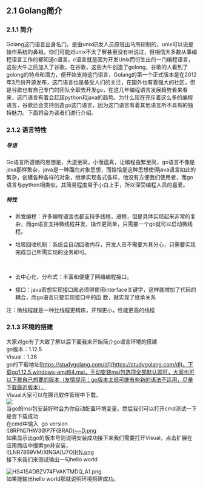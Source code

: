 ## 2.1 Golang简介
<a name="aae5b5b0"></a>
### 2.1.1 简介
Golang这门语言出身名门，是由unix研发人员原班出马所研制的，unix可以说是操作系统的鼻祖，你们可能对unix不太了解甚至没有听说过，但相信大多数从事编程语言工作的都知道c语言，c语言就是因为开发Unix而衍生出的一门编程语言，这些大牛之后加入了谷歌，在谷歌，这些大牛创造了golong，谷歌的人看到了golong的特点和潜力，便开始支持这门语言，Golang的第一个正式版本是在2012年3月份开源发布，这门语言也是备受人们的关注，在国外也有着强大的社区，但是谷歌也有自己专门的团队全职去开发go，在这几年编程语言发展趋势看来看来，这门语言有着会赶超python和java的趋势。为什么现在充斥着这么多的编程语言，谷歌还会支持创造go这门语言，因为这门语言有着其他语言所不具有的独特魅力。下面将会为读者们进行介绍。

<a name="404a5974"></a>
### 2.1.2 语言特性
<a name="YIQnX"></a>
##### 导语
Go语言所遵循的思想是，大道至简，小而蕴真，让编程由繁至简，go语言不像是java那样繁杂，java是一种面向对象思想，而恰恰是这种思想使得java语言如此的繁杂，创建各种各样的对象，继承实现各式各样，他没有方便我们使用者，而go语言与python相类似，其简易程度易于小白上手，所以深受编程人员的喜爱。

<a name="cUBFl"></a>
##### 特性

- 并发编程：许多编程语言也都支持多线程，进程，但是具体实现起来非常的复杂，而go语言支持微线程并发，操作更简单，只需要一个go就可以启动微线程。

- 垃圾回收机制：系统会自动回收内存，开发人员不需要为其分心，只需要实现完成自己所需实现的业务即可。

   <br />

- 去中心化，分布式：丰富和便捷了网络编程接口。

- 接口：java若想实现接口就必须得使用interface关键字，这样就增加了代码的耦合，而go语言只要实现接口中的函 数，就实现了继承关系

注：微线程就是一种比线程更精炼，开销更小，性能更高的线程

<a name="465c2186"></a>
### 2.1.3 环境的搭建
大家对go有了大致了解以后下面我来开始简介go语言环境的搭建<br />go版本：1.12.5<br />Visual：1.36<br />go的下载地址[https://studygolang.com/dl](https://studygolang.com/dl)，下载go1.12.5.windows-amd64.msi，手动安装msi包选项全部默认即可，大家也可以下载自己想要的版本（友情提示：go版本太低可能有些新的语法不适用，尽量下载最近版本），<br />Visual大家可以在腾讯软件管理中下载，<br />![](https://cdn.nlark.com/yuque/0/2019/png/330491/1562488241172-49de7563-6b21-42cf-98c3-ab6380c323c2.png?x-oss-process=image/resize,w_746#align=left&display=inline&height=493&originHeight=493&originWidth=746&status=done&width=746)<br />当go的msi包安装好时会为你自动配置环境变量，然后我们可以打开cmd测试一下是否下载成功<br />在cmd中输入  go version<br />![8RPN]7HW3@P7F{BRAD[)~~D.png](https://cdn.nlark.com/yuque/0/2019/png/330491/1562488643738-7b9607e0-b20e-4493-90ba-1c3232605fa4.png#align=left&display=inline&height=519&name=8RPN%5D7HW3%40P7F%7BBRAD%5B%29~~D.png&originHeight=519&originWidth=990&size=22408&status=done&width=990)<br />如果显示出go的版本号则说明安装成功接下来我们需要打开Visual，点击扩展在应用商店中搜索go并安装，<br />![LNR7869VM)XINGA[U7O)[HN.png](https://cdn.nlark.com/yuque/0/2019/png/330491/1562488827223-78b18184-ea23-488c-ad06-1353a40f1379.png#align=left&display=inline&height=768&name=LNR7869VM%29XINGA%5BU7O%29%5BHN.png&originHeight=768&originWidth=1318&size=119958&status=done&width=1318)<br />接下来我们来测试输出一句hello world

![HS41SADBZV74FVAKTMDQ_A1.png](https://cdn.nlark.com/yuque/0/2019/png/330491/1562489780599-4eb7ccc4-b294-40fc-bf43-a404aa5fcefa.png#align=left&display=inline&height=616&name=HS41SADBZV74FVAKTMDQ_A1.png&originHeight=616&originWidth=812&size=57819&status=done&width=812)<br />如果能输出hello world那就说明环境搭建成功。
